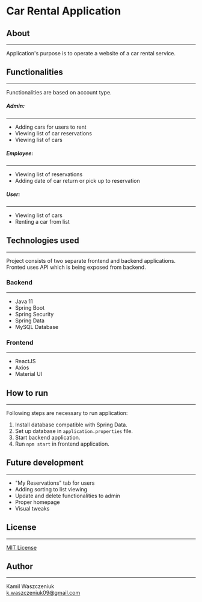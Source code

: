 # Car Rental Application

## About

---

Application's purpose is to operate a website of a car rental service.

## Functionalities

---

Functionalities are based on account type.

##### Admin:

---

- Adding cars for users to rent
- Viewing list of car reservations
- Viewing list of cars

##### Employee:

---

- Viewing list of reservations
- Adding date of car return or pick up to reservation

##### User:

---

- Viewing list of cars
- Renting a car from list

## Technologies used

---

Project consists of two separate frontend and backend applications. Fronted uses API which is being exposed from
backend.

### Backend

---

- Java 11
- Spring Boot
- Spring Security
- Spring Data
- MySQL Database

### Frontend

---

- ReactJS
- Axios
- Material UI

## How to run

---

Following steps are necessary to run application:

1. Install database compatible with Spring Data.
2. Set up database in <code>application.properties</code> file.
3. Start backend application.
4. Run <code>npm start</code> in frontend application.

## Future development

---

- "My Reservations" tab for users
- Adding sorting to list viewing
- Update and delete functionalities to admin
- Proper homepage
- Visual tweaks

## License

---

[MIT License](https://choosealicense.com/licenses/mit/)

## Author

---

Kamil Waszczeniuk  
k.waszczeniuk09@gmail.com